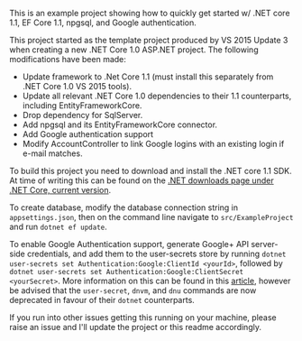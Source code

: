 This is an example project showing how to quickly get started w/ .NET core 1.1, EF Core 1.1, npgsql, and Google authentication.

This project started as the template project produced by VS 2015 Update 3 when creating a new .NET Core 1.0 ASP.NET project. The following modifications have been made:

* Update framework to .Net Core 1.1 (must install this separately from .NET Core 1.0 VS 2015 tools).
* Update all relevant .NET Core 1.0 dependencies to their 1.1 counterparts, including EntityFrameworkCore.
* Drop dependency for SqlServer.
* Add npgsql and its EntityFrameworkCore connector.
* Add Google authentication support
* Modify AccountController to link Google logins with an existing login if e-mail matches.

To build this project you need to download and install the .NET core 1.1 SDK. At time of writing this can be found on the [.NET downloads page under .NET Core, current version](https://www.microsoft.com/net/download/core#/current).

To create database, modify the database connection string in `appsettings.json`, then on the command line navigate to `src/ExampleProject` and run `dotnet ef update`.

To enable Google Authentication support, generate Google+ API server-side credentials, and add them to the user-secrets store by running `dotnet user-secrets set Authentication:Google:ClientId <yourId>`, followed by `dotnet user-secrets set Authentication:Google:ClientSecret <yourSecret>`. More information on this can be found in this [article](http://ruimourato.com/2016/02/12/using-google-auth-middleware-aspnetcore.html), however be advised that the `user-secret`, `dnvm`, and `dnu` commands are now deprecated in favour of their `dotnet` counterparts.

If you run into other issues getting this running on your machine, please raise an issue and I'll update the project or this readme accordingly.
